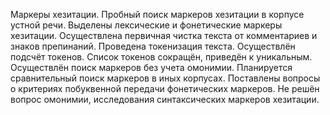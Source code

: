 Маркеры хезитации. Пробный поиск маркеров хезитации в корпусе устной речи. 
Выделены лексические и фонетические маркеры хезитации. Осуществлена первичная чистка текста от комментариев и знаков препинаний. 
Проведена токенизация текста. Осуществлён подсчёт токенов. Список токенов сокращён, приведён к уникальным. 
Осуществлён поиск маркеров без учета омонимии. 
Планируется сравнительный поиск маркеров в иных корпусах. 
Поставлены вопросы о критериях побуквенной передачи фонетических маркеров. Не решён вопрос омонимии, исследования синтаксических маркеров хезитации. 
